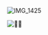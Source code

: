 ![IMG_1425](https://github.com/user-attachments/assets/5900c8ef-e3bb-4c13-95e8-a835bbe8531d)

![🍫🍓](https://komarev.com/ghpvc/?username=black-sh33p&color=42E2B8&style=flat&label=🍫🍓)
